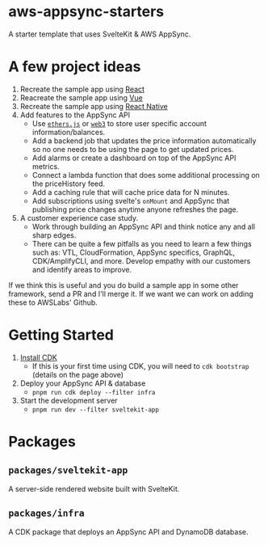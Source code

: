 # aws-appsync-starters

A starter template that uses SvelteKit & AWS AppSync.

# A few project ideas

1. Recreate the sample app using [React](https://reactjs.org/)
2. Reacreate the sample app using [Vue](https://vuejs.org/)
3. Recreate the sample app using [React Native](https://reactnative.dev/)
4. Add features to the AppSync API
    - Use [`ethers.js`](https://docs.ethers.io/v5/) or [`web3`](https://web3js.readthedocs.io/en/v1.3.4/) to store user specific account information/balances.
    - Add a backend job that updates the price information automatically so no one needs to be using the page to get updated prices.
    - Add alarms or create a dashboard on top of the AppSync API metrics.
    - Connect a lambda function that does some additional processing on the priceHistory feed.
    - Add a caching rule that will cache price data for N minutes.
    - Add subscriptions using svelte's `onMount` and AppSync that publishing price changes anytime anyone refreshes the page.
5. A customer experience case study.
   - Work through building an AppSync API and think notice any and all sharp edges.
   - There can be quite a few pitfalls as you need to learn a few things such as: VTL, CloudFormation, AppSync specifics, GraphQL, CDK/AmplifyCLI, and more. Develop empathy with our customers and identify areas to improve.

If we think this is useful and you do build a sample app in some other framework, send a PR and I'll merge it. If we want
we can work on adding these to AWSLabs' Github.

# Getting Started

1. [Install CDK](https://docs.aws.amazon.com/cdk/latest/guide/getting_started.html)
    - If this is your first time using CDK, you will need to `cdk bootstrap` (details on the page above)
2. Deploy your AppSync API & database
    -  `pnpm run cdk deploy --filter infra`
3. Start the development server
    - `pnpm run dev --filter sveltekit-app`

# Packages

## `packages/sveltekit-app`

A server-side rendered website built with SvelteKit.

## `packages/infra`

A CDK package that deploys an AppSync API and DynamoDB database.
